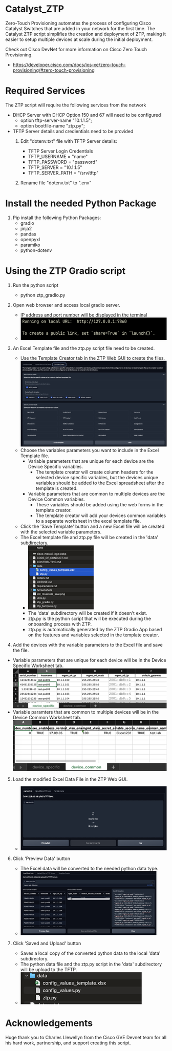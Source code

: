 # Catalyst_ZTP
Zero-Touch Provisioning automates the process of configuring Cisco Catalyst Switches that are added in your network for the first time. The Catalyst ZTP script simplifies the creation and deployment of ZTP, making it easier to setup multiple devices at scale during the initial deployment.

Check out Cisco DevNet for more information on Cisco Zero Touch Provisioning.
* https://developer.cisco.com/docs/ios-xe/zero-touch-provisioning/#zero-touch-provisioning


# Required Services
The ZTP script will require the following services from the network
* DHCP Server with DHCP Option 150 and 67 will need to be configured
   * option tftp-server-name "10.1.1.5";
   * option bootfile-name "ztp.py";
* TFTP Server details and credientials need to be provided
  1. Edit "dotenv.txt" file with TFTP Server details:
      * TFTP Server Login Credentials
      * TFTP_USERNAME = "name"
      * TFTP_PASSWORD = "password"
      * TFTP_SERVER = "10.1.1.5"
      * TFTP_SERVER_PATH = "/srv/tftp"
  
  2.  Rename file "dotenv.txt" to ".env"


# Install the needed Python Package
1.  Pip install the following Python Packages:
    * gradio
    * jinja2
    * pandas
    * openpyxl
    * paramiko
    * python-dotenv


# Using the ZTP Gradio script
1. Run the python script
    * python ztp_gradio.py

2.  Open web browser and access local gradio server. 
    * IP address and port number will be displayed in the terminal
    * <img src="https://github.com/jtsu/Catalyst_ZTP/blob/main/Screenshots/gradio_url.png" height="70">

3.  An Excel Template file and the ztp.py script file need to be created.
    * Use the Template Creator tab in the ZTP Web GUI to create the files.
    ![template_creator](https://github.com/jtsu/Catalyst_ZTP/blob/main/Screenshots/template_creator.png?raw=true)
    * Choose the variables parameters you want to include in the Excel Template file.
       * Variable parameters that are unique for each device are the Device Specific variables.
          * The template creator will create column headers for the selected device specific variables, but the devices unique variables should be added to the Excel spreadsheet after the template is created. 
       * Variable parameters that are common to multiple devices are the Device Common variables.
          * These variables should be added using the web forms in the template creator.
          * The template creator will add your devices common variables to a separate worksheet in the excel template file.
    * Click the 'Save Template' button and a new Excel file will be created with the selected variable parameters. 
    * The Excel template file and ztp.py file will be created in the 'data' subdirectory.
       * <img src="https://github.com/jtsu/Catalyst_ZTP/blob/main/Screenshots/data_subdir.png" height="200">
       * The 'data' subdirectory will be created if it doesn't exist.
       * ztp.py is the python script that will be executed during the onboarding process with ZTP.
       * ztp.py is automatically generated by the ZTP Gradio App based on the features and variables selected in the template creator.


4.  Add the devices with the variable parameters to the Excel file and save the file.
   * Variable parameters that are unique for each device will be in the Device Specific Worksheet tab.    
     ![gradio_url](https://github.com/jtsu/Catalyst_ZTP/blob/main/Screenshots/excel_specific.png?raw=true)
   * Variable paramters that are common to multiple devices will be in the Device Common Worksheet tab.
     ![gradio_url](https://github.com/jtsu/Catalyst_ZTP/blob/main/Screenshots/excel_common.png?raw=true)
  
5.  Load the modified Excel Data File in the ZTP Web GUI.
    * <img src="https://github.com/jtsu/Catalyst_ZTP/blob/main/Screenshots/load_data.png" height="200">
6.  Click 'Preview Data' button
    * The Excel data will be converted to the needed python data type.
    * <img src="https://github.com/jtsu/Catalyst_ZTP/blob/main/Screenshots/data_loaded.png" height="200">

7.  Click 'Saved and Upload' button
    * Saves a local copy of the converted python data to the local 'data' subdirectory.
    * The python data file and the ztp.py script in the 'data' subdirectory will be upload to the TFTP.
    * <img src="https://github.com/jtsu/Catalyst_ZTP/blob/main/Screenshots/data_subdir2.png" height="100">

# Acknowledgements
Huge thank you to Charles Llewellyn from the Cisco GVE Devnet team for all his hard work, partnership, and support creating this script.

